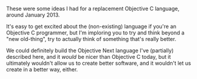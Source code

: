 These were some ideas I had for a replacement Objective C language, around January 2013.

It's easy to get excited about the (non-existing) language if you're an Objective C programmer, but I'm imploring you to try and think beyond a "new old-thing", try to actually think of something that's really better.

We could definitely build the Objective Next language I've (partially) described here, and it *would* be nicer than Objective C today, but it ultimately wouldn't allow us to create better software, and it wouldn't let us create in a better way, either.